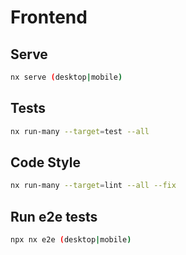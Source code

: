 # Frontend

## Serve

```sh
nx serve (desktop|mobile)
```


## Tests
```sh
nx run-many --target=test --all
```


## Code Style
```sh
nx run-many --target=lint --all --fix
```


## Run e2e tests

```sh
npx nx e2e (desktop|mobile)
```
